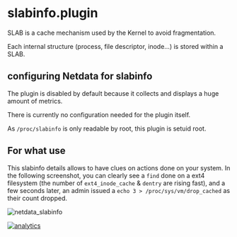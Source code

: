 # slabinfo.plugin

SLAB is a cache mechanism used by the Kernel to avoid fragmentation.

Each internal structure (process, file descriptor, inode...) is stored within a SLAB.


## configuring Netdata for slabinfo

The plugin is disabled by default because it collects and displays a huge amount of metrics.

There is currently no configuration needed for the plugin itself.

As `/proc/slabinfo` is only readable by root, this plugin is setuid root.

## For what use

This slabinfo details allows to have clues on actions done on your system.
In the following screenshot, you can clearly see a `find` done on a ext4 filesystem (the number of `ext4_inode_cache` & `dentry` are rising fast), and a few seconds later, an admin issued a `echo 3 > /proc/sys/vm/drop_cached` as their count dropped.

![netdata_slabinfo](https://user-images.githubusercontent.com/9157986/64433811-7f06e500-d0bf-11e9-8e1e-087497e61033.png)


[![analytics](https://www.google-analytics.com/collect?v=1&aip=1&t=pageview&_s=1&ds=github&dr=https%3A%2F%2Fgithub.com%2Fnetdata%2Fnetdata&dl=https%3A%2F%2Fmy-netdata.io%2Fgithub%2Fcollectors%2Fslabinfo.plugin%2FREADME&_u=MAC~&cid=5792dfd7-8dc4-476b-af31-da2fdb9f93d2&tid=UA-64295674-3)](<>)
